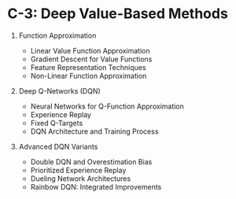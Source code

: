 # C-3: Deep Value-Based Methods

1. Function Approximation
   - Linear Value Function Approximation
   - Gradient Descent for Value Functions
   - Feature Representation Techniques
   - Non-Linear Function Approximation

2. Deep Q-Networks (DQN)
   - Neural Networks for Q-Function Approximation
   - Experience Replay
   - Fixed Q-Targets
   - DQN Architecture and Training Process

3. Advanced DQN Variants
   - Double DQN and Overestimation Bias
   - Prioritized Experience Replay
   - Dueling Network Architectures
   - Rainbow DQN: Integrated Improvements
